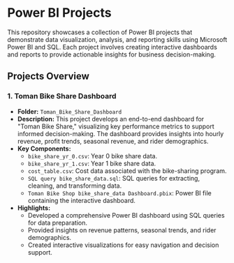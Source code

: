 # Power BI Projects

This repository showcases a collection of Power BI projects that demonstrate data visualization, analysis, and reporting skills using Microsoft Power BI and SQL. Each project involves creating interactive dashboards and reports to provide actionable insights for business decision-making.

## Projects Overview

### 1. Toman Bike Share Dashboard

- **Folder:** `Toman_Bike_Share_Dashboard`
- **Description:** This project develops an end-to-end dashboard for "Toman Bike Share," visualizing key performance metrics to support informed decision-making. The dashboard provides insights into hourly revenue, profit trends, seasonal revenue, and rider demographics.
- **Key Components:**
  - `bike_share_yr_0.csv`: Year 0 bike share data.
  - `bike_share_yr_1.csv`: Year 1 bike share data.
  - `cost_table.csv`: Cost data associated with the bike-sharing program.
  - `SQL query bike_share_data.sql`: SQL queries for extracting, cleaning, and transforming data.
  - `Toman Bike Shop bike_share_data Dashboard.pbix`: Power BI file containing the interactive dashboard.
- **Highlights:**
  - Developed a comprehensive Power BI dashboard using SQL queries for data preparation.
  - Provided insights on revenue patterns, seasonal trends, and rider demographics.
  - Created interactive visualizations for easy navigation and decision support.


